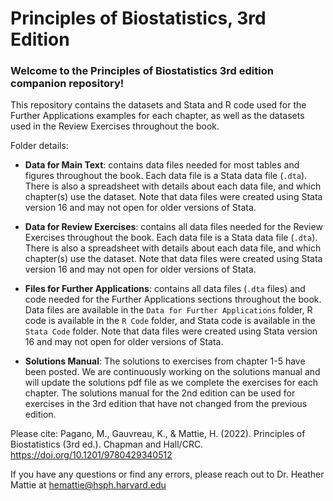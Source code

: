 # Principles of Biostatistics, 3rd Edition

### Welcome to the Principles of Biostatistics 3rd edition companion repository!

This repository contains the datasets and Stata and R code used for the Further Applications examples for each chapter, as well as the datasets used in the Review Exercises throughout the book.

Folder details:
* __Data for Main Text__: contains data files needed for most tables and figures throughout the book. Each data file is a Stata data file (`.dta`). There is also a spreadsheet with details about each data file, and which chapter(s) use the dataset. Note that data files were created using Stata version 16 and may not open for older versions of Stata.

* __Data for Review Exercises__: contains all data files needed for the Review Exercises throughout the book. Each data file is a Stata data file (`.dta`). There is also a spreadsheet with details about each data file, and which chapter(s) use the dataset. Note that data files were created using Stata version 16 and may not open for older versions of Stata.

* __Files for Further Applications__: contains all data files (`.dta` files) and code needed for the Further Applications sections throughout the book. Data files are available in the `Data for Further Applications` folder, R code is available in the `R Code` folder, and Stata code is available in the `Stata Code` folder. Note that data files were created using Stata version 16 and may not open for older versions of Stata.

* __Solutions Manual__: The solutions to exercises from chapter 1-5 have been posted. We are continuously working on the solutions manual and will update the solutions pdf file as we complete the exercises for each chapter. The solutions manual for the 2nd edition can be used for exercises in the 3rd edition that have not changed from the previous edition. 

Please cite: Pagano, M., Gauvreau, K., & Mattie, H. (2022). Principles of Biostatistics (3rd ed.). Chapman and Hall/CRC. https://doi.org/10.1201/9780429340512

If you have any questions or find any errors, please reach out to Dr. Heather Mattie at hemattie@hsph.harvard.edu
